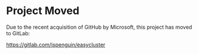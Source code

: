 Project Moved
=============

Due to the recent acquisition of GitHub by Microsoft, this project has moved to GitLab:

https://gitlab.com/jspenguin/easycluster